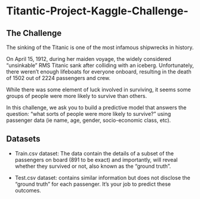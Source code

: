 # Titantic-Project-Kaggle-Challenge-

## The Challenge
The sinking of the Titanic is one of the most infamous shipwrecks in history.

On April 15, 1912, during her maiden voyage, the widely considered “unsinkable” RMS Titanic sank after colliding with an iceberg. Unfortunately, there weren’t enough lifeboats for everyone onboard, resulting in the death of 1502 out of 2224 passengers and crew.

While there was some element of luck involved in surviving, it seems some groups of people were more likely to survive than others.

In this challenge, we ask you to build a predictive model that answers the question: “what sorts of people were more likely to survive?” using passenger data (ie name, age, gender, socio-economic class, etc).

## Datasets

- Train.csv dataset: The data contain the details of a subset of the passengers on board (891 to be exact) and importantly, will reveal whether they survived or not, also known as the “ground truth”.

- Test.csv dataset: contains similar information but does not disclose the “ground truth” for each passenger. It’s your job to predict these outcomes.

